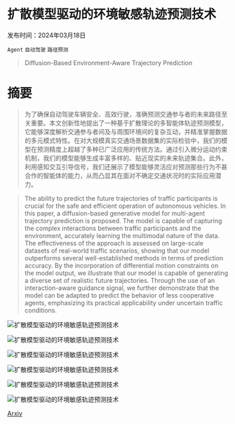 # 扩散模型驱动的环境敏感轨迹预测技术

发布时间：2024年03月18日

`Agent` `自动驾驶` `路径预测`

> Diffusion-Based Environment-Aware Trajectory Prediction

# 摘要

> 为了确保自动驾驶车辆安全、高效行驶，准确预测交通参与者的未来路径至关重要。本文创新性地提出了一种基于扩散理论的多智能体轨迹预测模型，它能够深度解析交通参与者间及与周围环境间的复杂互动，并精准掌握数据的多元模式特性。在对大规模真实交通场景数据集的实际检验中，我们的模型在预测精度上超越了多种已广泛应用的传统方法。通过引入微分运动约束机制，我们的模型能够生成丰富多样的、贴近现实的未来轨迹集合。此外，利用感知交互引导信号，我们还展示了模型能够灵活应对预测那些行为不甚合作的智能体的能力，从而凸显其在面对不确定交通状况时的实际应用潜力。

> The ability to predict the future trajectories of traffic participants is crucial for the safe and efficient operation of autonomous vehicles. In this paper, a diffusion-based generative model for multi-agent trajectory prediction is proposed. The model is capable of capturing the complex interactions between traffic participants and the environment, accurately learning the multimodal nature of the data. The effectiveness of the approach is assessed on large-scale datasets of real-world traffic scenarios, showing that our model outperforms several well-established methods in terms of prediction accuracy. By the incorporation of differential motion constraints on the model output, we illustrate that our model is capable of generating a diverse set of realistic future trajectories. Through the use of an interaction-aware guidance signal, we further demonstrate that the model can be adapted to predict the behavior of less cooperative agents, emphasizing its practical applicability under uncertain traffic conditions.

![扩散模型驱动的环境敏感轨迹预测技术](../../../paper_images/2403.11643/x1.png)

![扩散模型驱动的环境敏感轨迹预测技术](../../../paper_images/2403.11643/x2.png)

![扩散模型驱动的环境敏感轨迹预测技术](../../../paper_images/2403.11643/x3.png)

![扩散模型驱动的环境敏感轨迹预测技术](../../../paper_images/2403.11643/x4.png)

![扩散模型驱动的环境敏感轨迹预测技术](../../../paper_images/2403.11643/x5.png)

![扩散模型驱动的环境敏感轨迹预测技术](../../../paper_images/2403.11643/x6.png)

[Arxiv](https://arxiv.org/abs/2403.11643)